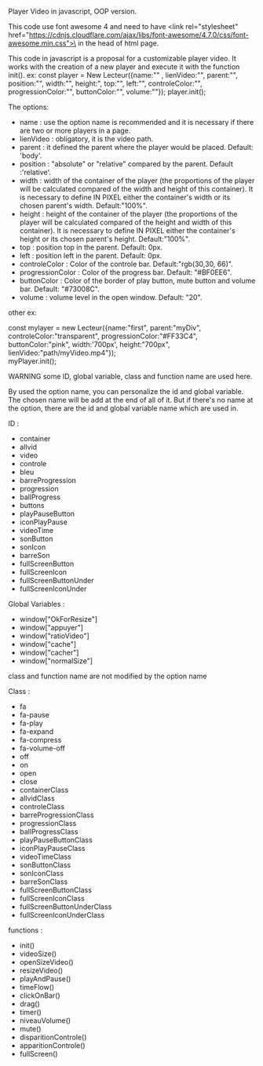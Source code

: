 Player Video in javascript, OOP version.

This code use font awesome 4 and need to have 
\<link rel="stylesheet" href="https://cdnjs.cloudflare.com/ajax/libs/font-awesome/4.7.0/css/font-awesome.min.css">\
in the head of html page.

This code in javascript is a proposal for a customizable player video. It works with the creation of a new player and execute it with the function init().
ex:
const player = New Lecteur({name:"" , lienVideo:"", parent:"", position:"", width:"", height:", top:"", left:"", controleColor:"", progressionColor:"", buttonColor:"", volume:""});
player.init();

The options:
- name : use the option name is recommended and it is necessary if there are two or more players in a page.
- lienVideo : obligatory, it is the video path.
- parent : it defined the parent where the player would be placed. Default: 'body'.
- position : "absolute" or "relative" compared by the parent. Default :'relative'.
- width : width of the container of the player (the proportions of the player will be calculated compared of the width and height of this container). It is necessary to define IN PIXEL either the container's width or its chosen parent's width. Default:"100%".
- height : height of the container of the player (the proportions of the player will be calculated compared of the height and width of this container). It is necessary to define IN PIXEL either the container's height or its chosen parent's height. Default:"100%".
- top : position top in the parent. Default: 0px.
- left : position left in the parent. Default: 0px.
- controleColor : Color of the controle bar. Default:"rgb(30,30, 66)".
- progressionColor : Color of the progress bar. Default: "#BF0EE6".
- buttonColor : Color of the border of play button, mute button and volume bar. Default: "#73008C".
- volume : volume level in the open window. Default: "20".

other ex:

const mylayer = new Lecteur({name:"first", parent:"myDiv", controleColor:"transparent", progressionColor:"#FF33C4", buttonColor:"pink", width:'700px', height:"700px", lienVideo:"path/myVideo.mp4"});		
myPlayer.init();

WARNING some ID, global variable, class and function name are used here.

By used the option name, you can personalize the id and global variable. The chosen name will be add at the end of all of it. But if there's no name at the option, there are the id and global variable name which are used in.

ID :
- container
- allvid
- video
- controle
- bleu
- barreProgression
- progression
- ballProgress
- buttons
- playPauseButton
- iconPlayPause
- videoTime
- sonButton
- sonIcon
- barreSon
- fullScreenButton
- fullScreenIcon
- fullScreenButtonUnder
- fullScreenIconUnder

Global Variables :
- window["OkForResize"]
- window["appuyer"]
- window["ratioVideo"]
- window["cache"]
- window["cacher"]
- window["normalSize"]

class and function name are not modified by the option name

Class :
- fa
- fa-pause
- fa-play
- fa-expand
- fa-compress
- fa-volume-off
- off
- on
- open
- close
- containerClass
- allvidClass
- controleClass
- barreProgressionClass
- progressionClass
- ballProgressClass
- playPauseButtonClass
- iconPlayPauseClass
- videoTimeClass
- sonButtonClass
- sonIconClass
- barreSonClass
- fullScreenButtonClass
- fullScreenIconClass
- fullScreenButtonUnderClass
- fullScreenIconUnderClass

functions :
- init()
- videoSize()
- openSizeVideo()
- resizeVideo()
- playAndPause()
- timeFlow()
- clickOnBar()
- drag()
- timer()
- niveauVolume()
- mute()
- disparitionControle()
- apparitionControle()
- fullScreen()

